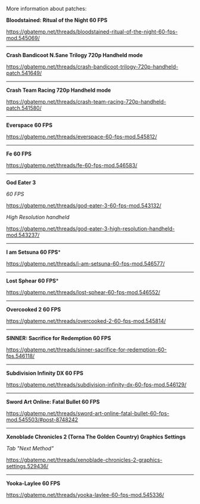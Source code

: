 More information about patches:

**Bloodstained: Ritual of the Night 60 FPS**

https://gbatemp.net/threads/bloodstained-ritual-of-the-night-60-fps-mod.545069/

---

**Crash Bandicoot N.Sane Trilogy 720p Handheld mode**

https://gbatemp.net/threads/crash-bandicoot-trilogy-720p-handheld-patch.541649/

---

**Crash Team Racing 720p Handheld mode**

https://gbatemp.net/threads/crash-team-racing-720p-handheld-patch.541580/

---

**Everspace 60 FPS**

https://gbatemp.net/threads/everspace-60-fps-mod.545812/

---

**Fe 60 FPS**

https://gbatemp.net/threads/fe-60-fps-mod.546583/

---

**God Eater 3**

_60 FPS_

https://gbatemp.net/threads/god-eater-3-60-fps-mod.543132/

_High Resolution handheld_

https://gbatemp.net/threads/god-eater-3-high-resolution-handheld-mod.543237/

---

**I am Setsuna 60 FPS***

https://gbatemp.net/threads/i-am-setsuna-60-fps-mod.546577/

---

**Lost Sphear 60 FPS***

https://gbatemp.net/threads/lost-sphear-60-fps-mod.546552/

---

**Overcooked 2 60 FPS**

https://gbatemp.net/threads/overcooked-2-60-fps-mod.545814/

---

**SINNER: Sacrifice for Redemption 60 FPS**

https://gbatemp.net/threads/sinner-sacrifice-for-redemption-60-fps.546118/

---

**Subdivision Infinity DX 60 FPS**

https://gbatemp.net/threads/subdivision-infinity-dx-60-fps-mod.546129/

---

**Sword Art Online: Fatal Bullet 60 FPS**

https://gbatemp.net/threads/sword-art-online-fatal-bullet-60-fps-mod.545503/#post-8748242

---

**Xenoblade Chronicles 2 (Torna The Golden Country) Graphics Settings**

_Tab "Next Method"_

https://gbatemp.net/threads/xenoblade-chronicles-2-graphics-settings.529436/

---

**Yooka-Laylee 60 FPS**

https://gbatemp.net/threads/yooka-laylee-60-fps-mod.545336/
